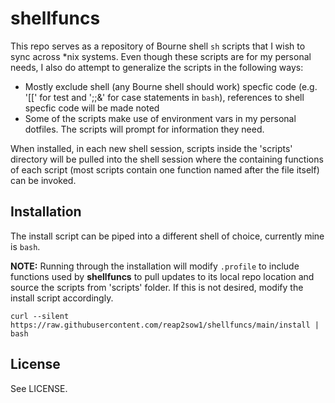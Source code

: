 # shellfuncs

This repo serves as a repository of Bourne shell <code>sh</code> scripts that I wish to sync across *nix systems. Even though these scripts are for my personal needs, I also do attempt to generalize the scripts in the following ways:

* Mostly exclude shell (any Bourne shell should work) specfic code (e.g. '[[' for test and ';;&' for case statements in <code>bash</code>), references to shell specfic code will be made noted
* Some of the scripts make use of environment vars in my personal dotfiles. The scripts will prompt for information they need.

When installed, in each new shell session, scripts inside the 'scripts' directory will be pulled into the shell session where the containing functions of each script (most scripts contain one function named after the file itself) can be invoked.

## Installation

The install script can be piped into a different shell of choice, currently mine is <code>bash</code>.

**NOTE:** Running through the installation will modify <code>.profile</code> to include functions used by **shellfuncs** to pull updates to its local repo location and source the scripts from 'scripts' folder. If this is not desired, modify the install script accordingly.

```shell
curl --silent https://raw.githubusercontent.com/reap2sow1/shellfuncs/main/install | bash
```

## License

See LICENSE.
